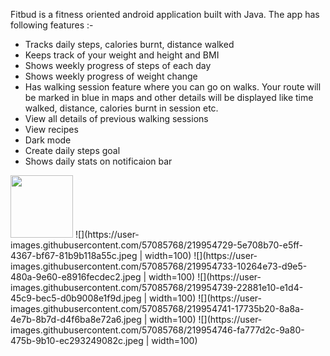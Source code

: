 Fitbud is a fitness oriented android application built with Java. The app has following features :-
- Tracks daily steps, calories burnt, distance walked
- Keeps track of your weight and height and BMI
- Shows weekly progress of steps of each day
- Shows weekly progress of weight change
- Has walking session feature where you can go on walks. Your route will be marked in blue in maps and other details will be displayed like time walked, distance, calories burnt in session etc.
- View all details of previous walking sessions
- View recipes
- Dark mode
- Create daily steps goal
- Shows daily stats on notificaion bar

<img src="https://user-images.githubusercontent.com/57085768/219954726-df7a0c33-d0d1-4b09-a67d-eee18ecf748a.jpeg" width=100>
![](https://user-images.githubusercontent.com/57085768/219954729-5e708b70-e5ff-4367-bf67-81b9b118a55c.jpeg | width=100)
![](https://user-images.githubusercontent.com/57085768/219954733-10264e73-d9e5-480a-9e60-e8916fecdec2.jpeg | width=100)
![](https://user-images.githubusercontent.com/57085768/219954739-22881e10-e1d4-45c9-bec5-d0b9008e1f9d.jpeg | width=100)
![](https://user-images.githubusercontent.com/57085768/219954741-17735b20-8a8a-4e7b-8b7d-d4f6ba8e72a6.jpeg | width=100)
![](https://user-images.githubusercontent.com/57085768/219954746-fa777d2c-9a80-475b-9b10-ec293249082c.jpeg | width=100)
